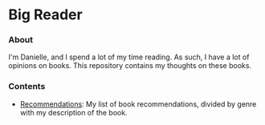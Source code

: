 # Big Reader

### About
I'm Danielle, and I spend a lot of my time reading. As such, I have a lot of 
opinions on books. This repository contains my thoughts on these books.


### Contents
* [Recommendations](./recs.md): My list of book recommendations, divided 
by genre with my description of the book.
